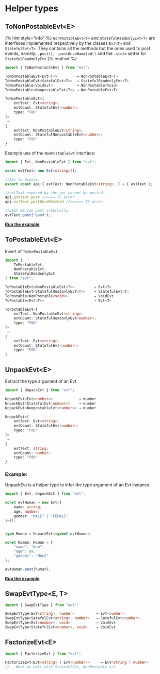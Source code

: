 # Helper types

## ToNonPostableEvt\<E>

{% hint style="info" %}
`NonPostableEvt<T>` and `StatefulReadonlyEvt<T>` are interfaces implemented respectively by the classes `Evt<T>` and `StatefulEvt<T>`. They contains all the methods but the ones used to post events, namely: `.post(), .postOnceHandled()` and the `.state` setter for `StatefulReadonlyEvt`
{% endhint %}

```typescript
import { ToNonPostableEvt } from "evt";

ToNonPostableEvt<Evt<T>>         → NonPostableEvt<T>
ToNonPostableEvt<SatefulEvt<T>>  → StatefulReadonlyEvt<T>
ToNonPostable<VoidEvt>           → NonPostable<Void>
ToNonPostable<NonpostableEvt<T>> → NonPostableEvt<T>

ToNonPostableEvt<{ 
    evtText: Evt<string>; 
    evtCount: StatefulEvt<number>; 
    type: "FOO" 
}> 
 → 
{ 
    evtText: NonPostableEvt<string>; 
    evtCount: StatefulNonpostableEvt<number>; 
    type: "FOO"
}
```

Example use of the `NonPostableEvt` interface:

```typescript
import { Evt, NonPostableEvt } from "evt";

const evtText= new Evt<string>();

//Api to expose.
export const api:{ evtText: NonPostableEvt<string>; } = { evtText };

//evtText exposed by the api cannot be posted…
api.evtText.post //<=== TS error 
api.evtText.postOnceMatched //<===== TS error

//…but we can post internally.
evtText.post("good");
```

[**Run the example**](https://stackblitz.com/edit/evt-xc2eqj?embed=1\&file=index.ts\&hideExplorer=1)

## **ToPostableEvt\<E>**

Invert of `ToNonPostableEvt`

```typescript
import { 
    ToPostableEvt, 
    NonPostableEvt, 
    StatefulReadonlyEvt
} from "evt";

ToPostableEvt<NonPostableEvt<T>>         → Evt<T>
ToPostableEvt<StatefulReadonlyEvt<T>>    → StatefulEvt<T>
ToPostable<NonPostable<void>>            → VoidEvt
ToPostable<Evt<T>>                       → Evt<T>

ToPostableEvt<{ 
    evtText: NonPostableEvt<string>; 
    evtCount: StatefulReadonlyEvt<number>; 
    type: "FOO" 
}> 
 → 
{ 
    evtText: Evt<string>; 
    evtCount: StatefulEvt<number>; 
    type: "FOO"
}
```

## UnpackEvt\<E>

Extract the type argument of an Evt

```typescript
import { UnpackEvt } from "evt";

UnpackEvt<Evt<number>>            → number
UnpackEvt<StatefulEvt<number>>    → number
UnpackEvt<NonpostableEvt<number>> → number

UnpackEvt<{ 
    evtText: Evt<string>; 
    evtCount: StatefulEvt<number>; 
    type: "FOO" 
}> 
 → 
{ 
    evtText: string; 
    evtCount: number; 
    type: "FOO"
}
```

### Example:

UnpackEvt is a helper type to infer the type argument of an Evt instance.

```typescript
import { Evt, UnpackEvt } from "evt";

const evtHuman = new Evt<{
    name: string;
    age: number;
    gender: "MALE" | "FEMALE"
}>();


type Human = UnpackEvt<typeof evtHuman>;

const human: Human = {
    "name": "bob",
    "age": 89,
    "gender": "MALE"
};

evtHuman.post(human);
```

[**Run the example**](https://stackblitz.com/edit/evt-ykjacd?embed=1\&file=index.ts\&hideExplorer=1)

## SwapEvtType\<E, T>

```typescript
import { SwapEvtType } from "evt";

SwapEvtType<Evt<string>, number>          → Evt<number>
SwapEvtType<SatefulEvt<string>, number>   → SatefulEvt<number>
SwapEvtType<Evt<number>, void>            → VoidEvt
SwapEvtType<StatefulEvt<number>, void>    → VoidEvt
```

## FactorizeEvt\<E>

```typescript
import { FactorizeEvt } from "evt";

FactorizeEvt<Evt<string> | Evt<number>>     → Evt<string | number>
//...Work as well with StatefulEvt, NonPostable ect
```
